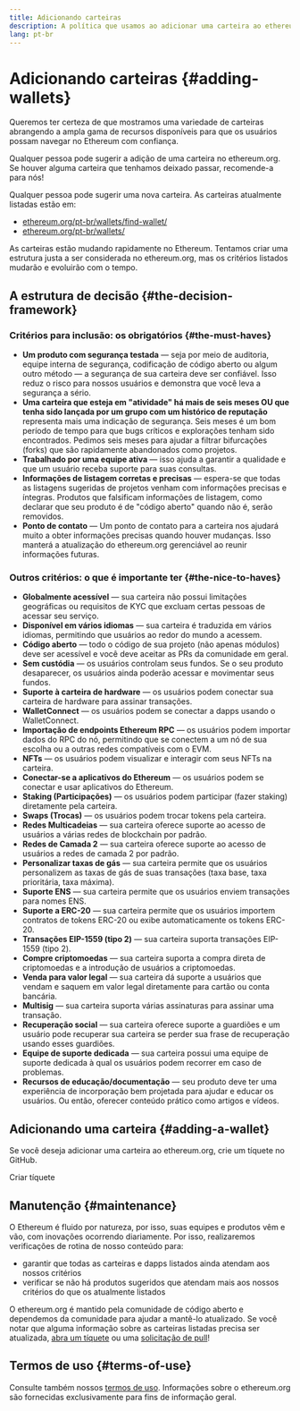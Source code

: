```yaml
---
title: Adicionando carteiras
description: A política que usamos ao adicionar uma carteira ao ethereum.org
lang: pt-br
---
```


# Adicionando carteiras {#adding-wallets}

Queremos ter certeza de que mostramos uma variedade de carteiras abrangendo a ampla gama de recursos disponíveis para que os usuários possam navegar no Ethereum com confiança.

Qualquer pessoa pode sugerir a adição de uma carteira no ethereum.org. Se houver alguma carteira que tenhamos deixado passar, recomende-a para nós!

Qualquer pessoa pode sugerir uma nova carteira. As carteiras atualmente listadas estão em:

- [ethereum.org/pt-br/wallets/find-wallet/](/wallets/find-wallet/)
- [ethereum.org/pt-br/wallets/](/wallets/)

As carteiras estão mudando rapidamente no Ethereum. Tentamos criar uma estrutura justa a ser considerada no ethereum.org, mas os critérios listados mudarão e evoluirão com o tempo.

## A estrutura de decisão {#the-decision-framework}

### Critérios para inclusão: os obrigatórios {#the-must-haves}

- **Um produto com segurança testada** — seja por meio de auditoria, equipe interna de segurança, codificação de código aberto ou algum outro método — a segurança de sua carteira deve ser confiável. Isso reduz o risco para nossos usuários e demonstra que você leva a segurança a sério.
- **Uma carteira que esteja em "atividade" há mais de seis meses OU que tenha sido lançada por um grupo com um histórico de reputação** representa mais uma indicação de segurança. Seis meses é um bom período de tempo para que bugs críticos e explorações tenham sido encontrados. Pedimos seis meses para ajudar a filtrar bifurcações (forks) que são rapidamente abandonados como projetos.
- **Trabalhado por uma equipe ativa** — isso ajuda a garantir a qualidade e que um usuário receba suporte para suas consultas.
- **Informações de listagem corretas e precisas** — espera-se que todas as listagens sugeridas de projetos venham com informações precisas e íntegras. Produtos que falsificam informações de listagem, como declarar que seu produto é de "código aberto" quando não é, serão removidos.
- **Ponto de contato** — Um ponto de contato para a carteira nos ajudará muito a obter informações precisas quando houver mudanças. Isso manterá a atualização do ethereum.org gerenciável ao reunir informações futuras.

### Outros critérios: o que é importante ter {#the-nice-to-haves}

- **Globalmente acessível** — sua carteira não possui limitações geográficas ou requisitos de KYC que excluam certas pessoas de acessar seu serviço.
- **Disponível em vários idiomas** — sua carteira é traduzida em vários idiomas, permitindo que usuários ao redor do mundo a acessem.
- **Código aberto** — todo o código de sua projeto (não apenas módulos) deve ser acessível e você deve aceitar as PRs da comunidade em geral.
- **Sem custódia** — os usuários controlam seus fundos. Se o seu produto desaparecer, os usuários ainda poderão acessar e movimentar seus fundos.
- **Suporte à carteira de hardware** — os usuários podem conectar sua carteira de hardware para assinar transações.
- **WalletConnect** — os usuários podem se conectar a dapps usando o WalletConnect.
- **Importação de endpoints Ethereum RPC** — os usuários podem importar dados do RPC do nó, permitindo que se conectem a um nó de sua escolha ou a outras redes compatíveis com o EVM.
- **NFTs** — os usuários podem visualizar e interagir com seus NFTs na carteira.
- **Conectar-se a aplicativos do Ethereum** — os usuários podem se conectar e usar aplicativos do Ethereum.
- **Staking (Participações)** — os usuários podem participar (fazer staking) diretamente pela carteira.
- **Swaps (Trocas)** — os usuários podem trocar tokens pela carteira.
- **Redes Multicadeias** — sua carteira oferece suporte ao acesso de usuários a várias redes de blockchain por padrão.
- **Redes de Camada 2** — sua carteira oferece suporte ao acesso de usuários a redes de camada 2 por padrão.
- **Personalizar taxas de gás** — sua carteira permite que os usuários personalizem as taxas de gás de suas transações (taxa base, taxa prioritária, taxa máxima).
- **Suporte ENS** — sua carteira permite que os usuários enviem transações para nomes ENS.
- **Suporte a ERC-20** — sua carteira permite que os usuários importem contratos de tokens ERC-20 ou exibe automaticamente os tokens ERC-20.
- **Transações EIP-1559 (tipo 2)** — sua carteira suporta transações EIP-1559 (tipo 2).
- **Compre criptomoedas** — sua carteira suporta a compra direta de criptomoedas e a introdução de usuários a criptomoedas.
- **Venda para valor legal** — sua carteira dá suporte a usuários que vendam e saquem em valor legal diretamente para cartão ou conta bancária.
- **Multisig** — sua carteira suporta várias assinaturas para assinar uma transação.
- **Recuperação social** — sua carteira oferece suporte a guardiões e um usuário pode recuperar sua carteira se perder sua frase de recuperação usando esses guardiões.
- **Equipe de suporte dedicada** — sua carteira possui uma equipe de suporte dedicada à qual os usuários podem recorrer em caso de problemas.
- **Recursos de educação/documentação** — seu produto deve ter uma experiência de incorporação bem projetada para ajudar e educar os usuários. Ou então, oferecer conteúdo prático como artigos e vídeos.

## Adicionando uma carteira {#adding-a-wallet}

Se você deseja adicionar uma carteira ao ethereum.org, crie um tíquete no GitHub.

<ButtonLink to="https://github.com/ethereum/ethereum-org-website/issues/new?assignees=&labels=wallet+%3Apurse%3A&template=suggest_wallet.yaml">
  Criar tíquete
</ButtonLink>

## Manutenção {#maintenance}

O Ethereum é fluido por natureza, por isso, suas equipes e produtos vêm e vão, com inovações ocorrendo diariamente. Por isso, realizaremos verificações de rotina de nosso conteúdo para:

- garantir que todas as carteiras e dapps listados ainda atendam aos nossos critérios
- verificar se não há produtos sugeridos que atendam mais aos nossos critérios do que os atualmente listados

O ethereum.org é mantido pela comunidade de código aberto e dependemos da comunidade para ajudar a mantê-lo atualizado. Se você notar que alguma informação sobre as carteiras listadas precisa ser atualizada, [abra um tíquete](https://github.com/ethereum/ethereum-org-website/issues/new?assignees=&labels=wallet+%3Apurse%3A&template=suggest_wallet.yaml) ou uma [solicitação de pull](https://github.com/ethereum/ethereum-org-website/pulls)!

## Termos de uso {#terms-of-use}

Consulte também nossos [termos de uso](/terms-of-use/). Informações sobre o ethereum.org são fornecidas exclusivamente para fins de informação geral.
